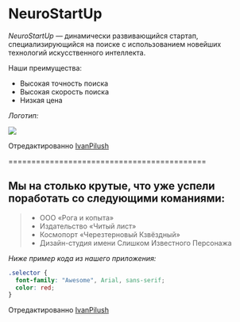 # NeuroStartUp



*NeuroStartUp* — динамически развивающийся стартап, специализирующийся на поиске с использованием новейших технологий искусственного интеллекта.

Наши преимущества:
* Высокая точность поиска
* Высокая скорость поиска
* Низкая цена

*Логотип:*

![](https://netology-code.github.io/git-homeworks/introduction/assets/logo.png)

Отредактированно [IvanPilush](https://github.com/IvanPilush?tab=repositories) 

===========================================

## Мы на столько крутые, что уже успели поработать со следующими команиями:

> * ООО «Рога и копыта»
>* Издательство «Читый лист»
>* Космопорт «Черезтерновый Кзвёздный»
>* Дизайн-студия имени Слишком Известного Персонажа

 *Ниже пример кода из нашего приложения:*

```css
.selector {
  font-family: "Awesome", Arial, sans-serif;
  color: red;
}
```

Отредактированно [IvanPilush](https://github.com/IvanPilush?tab=repositories)